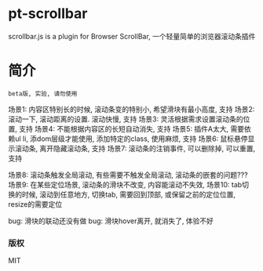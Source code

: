 # pt-scrollbar
scrollbar.js is a plugin for Browser ScrollBar, 一个轻量简单的浏览器滚动条插件

# 简介

	beta版, 实验, 请勿使用


场景1: 内容区特别长的时候, 滚动条变的特别小, 希望滑块有最小高度, 支持
场景2: 滚动一下, 滚动距离的设置. 滚动快慢, 支持
场景3: 灵活根据需求设置滚动条的位置, 支持
场景4: 不能根据内容区的长短自动消失, 支持
场景5: 插件A太大, 需要依赖ul li, 添dom层级才能使用, 添加特定的class, 使用麻烦, 支持
场景6: 鼠标悬停显示滚动条, 离开隐藏滚动条, 支持
场景7: 滚动条的注销事件, 可以删除掉, 可以重置, 支持


场景8: 滚动条触发全局滚动, 有些需要不触发全局滚动, 滚动条的嵌套的问题???
场景9: 在某些定位场景, 滚动条的滑块不改变, 内容能滚动不失效,
场景10: tab切换的时候, 滚动到任意地方, 切换tab, 需要回到顶部, 或保留之前的定位位置, resize的需要定位

bug:  滑块的联动还没有做
bug:  滑块hover离开, 就消失了, 体验不好




### 版权
  MIT
